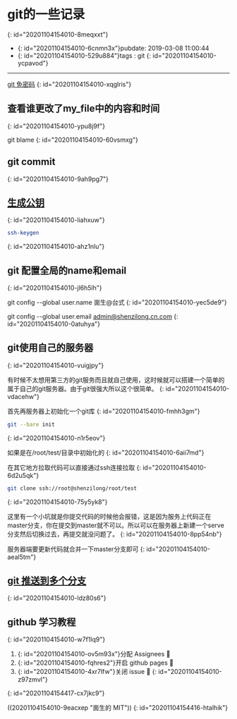 # git的一些记录
{: id="20201104154010-8meqxxt"}

- {: id="20201104154010-6cnmn3x"}pubdate: 2019-03-08 11:00:44
- {: id="20201104154010-529u884"}tags : git
{: id="20201104154010-ycpavod"}

---

[git 免密码](https://todebug.com/Tips/)
{: id="20201104154010-xqglris"}

## 查看谁更改了my_file中的内容和时间
{: id="20201104154010-ypu8j9f"}

git blame
{: id="20201104154010-60vsmxg"}

## git commit
{: id="20201104154010-9ah9pg7"}

## [生成公钥](https://git-scm.com/book/zh/v1/%E6%9C%8D%E5%8A%A1%E5%99%A8%E4%B8%8A%E7%9A%84-Git-%E7%94%9F%E6%88%90-SSH-%E5%85%AC%E9%92%A5)
{: id="20201104154010-liahxuw"}

```bash
ssh-keygen
```
{: id="20201104154010-ahz1nlu"}

## git 配置全局的name和email
{: id="20201104154010-jl6h5lh"}

git config --global user.name 崮生@台式
{: id="20201104154010-yec5de9"}

git config --global user.email admin@shenzilong.cn.com
{: id="20201104154010-0atuhya"}

## git使用自己的服务器
{: id="20201104154010-vuigjpy"}

有时候不太想用第三方的git服务而且就自己使用，这时候就可以搭建一个简单的属于自己的git服务器。由于git很强大所以这个很简单。
{: id="20201104154010-vdacehw"}

首先再服务器上初始化一个git库
{: id="20201104154010-fmhh3gm"}

```bash
git --bare init
```
{: id="20201104154010-n1r5eov"}

如果是在/root/test/目录中初始化的
{: id="20201104154010-6aii7md"}

在其它地方拉取代码可以直接通过ssh连接拉取
{: id="20201104154010-6d2u5qk"}

```bash
git clone ssh://root@shenzilong/root/test
```
{: id="20201104154010-75y5yk8"}

这里有一个小坑就是你提交代码的时候他会报错，这是因为服务上代码正在master分支，你在提交到master就不可以。所以可以在服务器上新建一个serve分支然后切换过去，再提交就没问题了。
{: id="20201104154010-8pp54nb"}

服务器端要更新代码就合并一下master分支即可
{: id="20201104154010-aeal5tm"}

## [git 推送到多个分支](https://segmentfault.com/a/1190000011294144)
{: id="20201104154010-ldz80s6"}

## github 学习教程
{: id="20201104154010-w7f1lq9"}

1. {: id="20201104154010-ov5m93x"}分配 Assignees 💚
2. {: id="20201104154010-fqhres2"}开启 github pages 💚
3. {: id="20201104154010-4xr7lfw"}关闭 issue 💚
{: id="20201104154010-z97zmvl"}

{: id="20201104154417-cx7jkc9"}

((20201104154010-9eacxep "崮生的 MIT"))
{: id="20201104154416-htalhik"}
